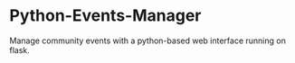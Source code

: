 # Python-Events-Manager
Manage community events with a python-based web interface running on flask.
